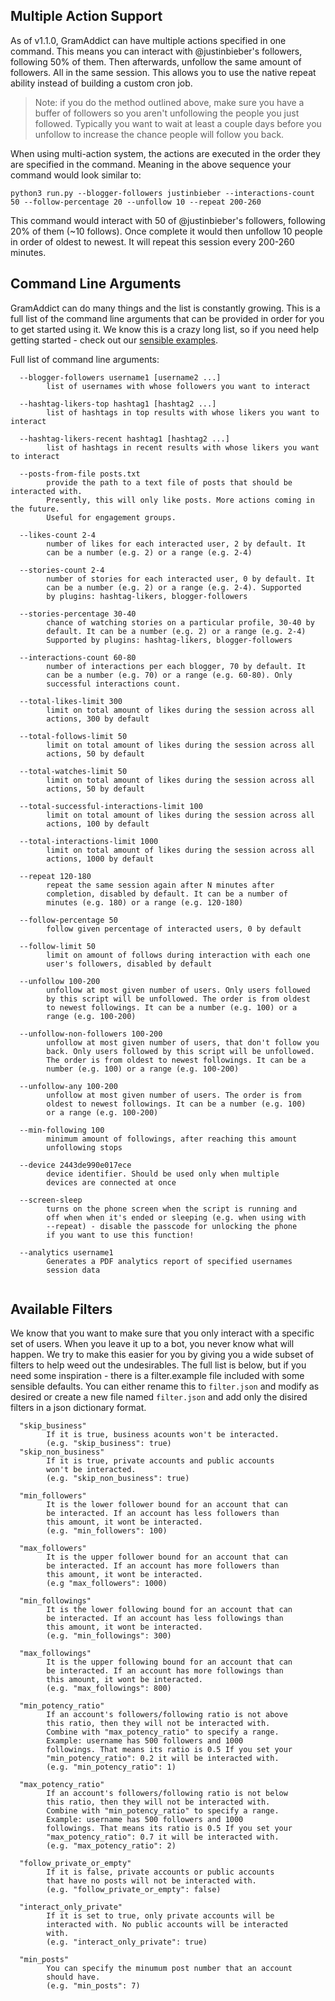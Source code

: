 ## Multiple Action Support

As of v1.1.0, GramAddict can have multiple actions specified in one command. This means you can interact with @justinbieber's followers, following 50% of them. Then afterwards, unfollow the same amount of followers. All in the same session. This allows you to use the native repeat ability instead of building a custom cron job. 

> Note: if you do the method outlined above, make sure you have a buffer of followers so you aren't unfollowing the people you just followed. Typically you want to wait at least a couple days before you unfollow to increase the chance people will follow you back.

When using multi-action system, the actions are executed in the order they are specified in the command. Meaning in the above sequence your command would look similar to:

```python3 run.py --blogger-followers justinbieber --interactions-count 50 --follow-percentage 20 --unfollow 10 --repeat 200-260```

This command would interact with 50 of @justinbieber's followers, following 20% of them (~10 follows). Once complete it would then unfollow 10 people in order of oldest to newest. It will repeat this session every 200-260 minutes.

## Command Line Arguments

GramAddict can do many things and the list is constantly growing. This is a full list of the command line arguments that can be provided in order for you to get started using it. We know this is a crazy long list, so if you need help getting started - check out our [sensible examples](/?id=sensible-examples).

Full list of command line arguments:
```
  --blogger-followers username1 [username2 ...]
        list of usernames with whose followers you want to interact
  
  --hashtag-likers-top hashtag1 [hashtag2 ...]
        list of hashtags in top results with whose likers you want to interact
  
  --hashtag-likers-recent hashtag1 [hashtag2 ...]
        list of hashtags in recent results with whose likers you want to interact

  --posts-from-file posts.txt
        provide the path to a text file of posts that should be interacted with.
        Presently, this will only like posts. More actions coming in the future.
        Useful for engagement groups.

  --likes-count 2-4
        number of likes for each interacted user, 2 by default. It 
        can be a number (e.g. 2) or a range (e.g. 2-4)

  --stories-count 2-4   
        number of stories for each interacted user, 0 by default. It 
        can be a number (e.g. 2) or a range (e.g. 2-4). Supported 
        by plugins: hashtag-likers, blogger-followers

  --stories-percentage 30-40
        chance of watching stories on a particular profile, 30-40 by 
        default. It can be a number (e.g. 2) or a range (e.g. 2-4) 
        Supported by plugins: hashtag-likers, blogger-followers

  --interactions-count 60-80
        number of interactions per each blogger, 70 by default. It 
        can be a number (e.g. 70) or a range (e.g. 60-80). Only 
        successful interactions count.

  --total-likes-limit 300
        limit on total amount of likes during the session across all
        actions, 300 by default

  --total-follows-limit 50
        limit on total amount of likes during the session across all
        actions, 50 by default

  --total-watches-limit 50
        limit on total amount of likes during the session across all
        actions, 50 by default

  --total-successful-interactions-limit 100
        limit on total amount of likes during the session across all
        actions, 100 by default

  --total-interactions-limit 1000
        limit on total amount of likes during the session across all
        actions, 1000 by default

  --repeat 120-180
        repeat the same session again after N minutes after 
        completion, disabled by default. It can be a number of 
        minutes (e.g. 180) or a range (e.g. 120-180)

  --follow-percentage 50
        follow given percentage of interacted users, 0 by default

  --follow-limit 50
        limit on amount of follows during interaction with each one 
        user's followers, disabled by default

  --unfollow 100-200    
        unfollow at most given number of users. Only users followed 
        by this script will be unfollowed. The order is from oldest 
        to newest followings. It can be a number (e.g. 100) or a 
        range (e.g. 100-200)

  --unfollow-non-followers 100-200
        unfollow at most given number of users, that don't follow you
        back. Only users followed by this script will be unfollowed.
        The order is from oldest to newest followings. It can be a 
        number (e.g. 100) or a range (e.g. 100-200)

  --unfollow-any 100-200
        unfollow at most given number of users. The order is from 
        oldest to newest followings. It can be a number (e.g. 100) 
        or a range (e.g. 100-200)

  --min-following 100   
        minimum amount of followings, after reaching this amount 
        unfollowing stops

  --device 2443de990e017ece
        device identifier. Should be used only when multiple
        devices are connected at once

  --screen-sleep        
        turns on the phone screen when the script is running and 
        off when when it's ended or sleeping (e.g. when using with
        --repeat) - disable the passcode for unlocking the phone
        if you want to use this function!

  --analytics username1
        Generates a PDF analytics report of specified usernames
        session data


```

## Available Filters

We know that you want to make sure that you only interact with a specific set of users. When you leave it up to a bot, you never know what will happen. We try to make this easier for you by giving you a wide subset of filters to help weed out the undesirables. The full list is below, but if you need some inspiration - there is a filter.example file included with some sensible defaults. You can either rename this to `filter.json` and modify as desired or create a new file named `filter.json` and add only the disired filters in a json dictionary format.

```
  "skip_business"             
        If it is true, business acounts won't be interacted.
        (e.g. "skip_business": true)
  "skip_non_business"         
        If it is true, private accounts and public accounts 
        won't be interacted.
        (e.g. "skip_non_business": true)

  "min_followers"             
        It is the lower follower bound for an account that can 
        be interacted. If an account has less followers than 
        this amount, it wont be interacted. 
        (e.g. "min_followers": 100)

  "max_followers"             
        It is the upper follower bound for an account that can 
        be interacted. If an account has more followers than 
        this amount, it wont be interacted. 
        (e.g "max_followers": 1000)

  "min_followings"            
        It is the lower following bound for an account that can 
        be interacted. If an account has less followings than 
        this amount, it wont be interacted. 
        (e.g. "min_followings": 300)
  
  "max_followings"            
        It is the upper following bound for an account that can 
        be interacted. If an account has more followings than 
        this amount, it wont be interacted. 
        (e.g. "max_followings": 800)

  "min_potency_ratio"         
        If an account's followers/following ratio is not above 
        this ratio, then they will not be interacted with. 
        Combine with "max_potency_ratio" to specify a range.
        Example: username has 500 followers and 1000 
        followings. That means its ratio is 0.5 If you set your 
        "min_potency_ratio": 0.2 it will be interacted with. 
        (e.g. "min_potency_ratio": 1)

  "max_potency_ratio"         
        If an account's followers/following ratio is not below 
        this ratio, then they will not be interacted with. 
        Combine with "min_potency_ratio" to specify a range.
        Example: username has 500 followers and 1000 
        followings. That means its ratio is 0.5 If you set your 
        "max_potency_ratio": 0.7 it will be interacted with.
        (e.g. "max_potency_ratio": 2)
                              
  "follow_private_or_empty"   
        If it is false, private accounts or public accounts 
        that have no posts will not be interacted with. 
        (e.g. "follow_private_or_empty": false)

  "interact_only_private"     
        If it is set to true, only private accounts will be    
        interacted with. No public accounts will be interacted 
        with.
        (e.g. "interact_only_private": true)

  "min_posts"                 
        You can specify the minumum post number that an account 
        should have. 
        (e.g. "min_posts": 7)
```